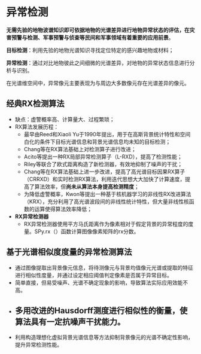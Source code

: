 # 异常检测

**无需先验的地物波谱知识即可依据地物的光谱差异进行地物异常状态的评估，在灾害预警与检测、军事预警与侦查等民间和军事领域有着重要的应用前景**。

**目标检测**：利用先验的地物光谱知识寻找定位特定的感兴趣地物或材料；

**异常检测**：通过对比地物彼此之间细微的光谱差异，对地物的异常状态信息进行分析与识别。

在光谱维空间中，异常像元主要表现为与周边大多数像元存在光谱差异的像元。

## 经典RX检测算法

- 缺点：虚警概率高、计算量大、过程繁琐；
- RX算法发展历程：
  - 最早由Reed和Xiaoli Yu于1990年提出，用于在高斯背景统计特性和空间白化的条件下目标光谱信息和背景光谱信息均未知的目标检测；
  - Chang等在RX算法基础上对检测算子进行改进；
  - Acito等提出一种RX局部异常检测算子（L-RXD），提高了检测性能；
  - Riley等联合了欧式距离构造了新检测器，有效地抑制了噪声的干扰；
  - Chang等在RX算法基础上进一步改进，提高了高光谱目标因果RX算子（CRRXD）和实时检测RX算法，利用迭代思想大大加快了计算速度，提高了算法效率，但**尚未从算法本身提高检测精度**；
  - 为降低虚警概率，Kwon等提出一种基于核机器学习的非线性RX改进算法（KRX），充分利用了高光谱波段间的非线性统计特性，但大量非线性核函数的运算使得算法效率降低；
- **RX异常检测器**
  - RX异常检测器使用平方马氏距离作为像素相对于假定背景的异常程度的度量。SPy.rx（）函数计算图像像素矩阵的rx分数。

## 基于光谱相似度度量的异常检测算法

- 通过图像提取出背景像元信息，将待测像元与背景均值像元光谱或提取的特征进行相似性度量，并通过设定相应阈值判定像素是否属于异常目标。
- 简单直接，但易受噪声、光谱不确定现象的影响，导致算法实际应用效能不高。
- 多用改进的Hausdorff测度进行相似性的衡量，使算法具有一定抗噪声干扰能力。
  - 
- 利用构造理想化虚拟背景光谱信息等方法抑制背景像元的光谱不确定性影响，提升异常检测性能。

